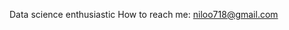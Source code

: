 Data science enthusiastic
How to reach me: niloo718@gmail.com

<!---
nillbahrami/nillbahrami is a ✨ special ✨ repository because its `README.md` (this file) appears on your GitHub profile.
You can click the Preview link to take a look at your changes.
--->
